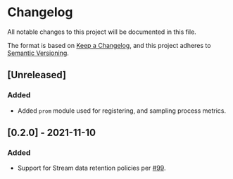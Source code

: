 # Changelog
All notable changes to this project will be documented in this file.

The format is based on [Keep a Changelog](https://keepachangelog.com/en/1.0.0/),
and this project adheres to [Semantic Versioning](https://semver.org/spec/v2.0.0.html).

## [Unreleased]
### Added
- Added `prom` module used for registering, and sampling process metrics.

## [0.2.0] - 2021-11-10
### Added
- Support for Stream data retention policies per [#99](https://github.com/hadron-project/hadron/issues/99).
